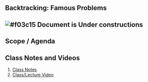 
## Backtracking: Famous Problems

## ![#f03c15](https://placehold.co/15x15/f03c15/f03c15.png) Document is Under constructions

## Scope / Agenda
  


## Class Notes and Videos

1. [Class Notes](../../self/DSA%204.2/Backtracking%20Famous%20Problems.md)
2. [Class/Lecture Video](https://youtu.be/XE2lbYib14U)